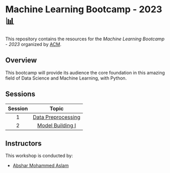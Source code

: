 # Machine Learning Bootcamp - 2023 📊

This repository contains the resources for the *Machine Learning Bootcamp - 2023* organized by [ACM](https://www.acmbpdc.org/).

## Overview

This bootcamp will provide its audience the core foundation in this amazing field of Data Science and Machine Learning, with Python.

## Sessions

| Session | Topic |
| :-----: |:-------------:|
| 1 | [Data Preprocessing](01-data-preprocessing/docs.ipynb) |
| 2 | [Model Building I](02-model-building-i/docs.ipynb) |

## Instructors

This workshop is conducted by:

* [Abshar Mohammed Aslam](https://github.com/abxhr)